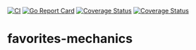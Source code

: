[![CI](https://github.com/gerladeno/favorites-mechanics/actions/workflows/ci.yml/badge.svg)](https://github.com/gerladeno/favorites-mechanics/actions/workflows/ci.yml)
[![Go Report Card](https://goreportcard.com/badge/github.com/gerladeno/favorites-mechanics)](https://goreportcard.com/report/github.com/gerladeno/favorites-mechanics)
[![Coverage Status](https://coveralls.io/repos/github/gerladeno/favorites-mechanics/badge.svg?branch=master)](https://coveralls.io/github/gerladeno/favorites-mechanics?branch=master)
[![Coverage Status](https://coveralls.io/repos/github/pershin-daniil/favorites-mechanics/badge.svg?branch=main)](https://coveralls.io/github/pershin-daniil/favorites-mechanics?branch=main)

# favorites-mechanics